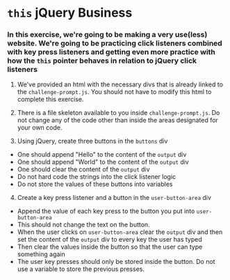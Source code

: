 # `this` jQuery Business #

### In this exercise, we're going to be making a very use(less) website. We're going to be practicing click listeners combined with key press listeners and getting even more practice with how the `this` pointer behaves in relation to jQuery click listeners ###

1. We've provided an html with the necessary divs that is already linked to the `challenge-prompt.js`. You should not have to modify this html to complete this exercise.

2. There is a file skeleton available to you inside `challenge-prompt.js`. Do not change any of the code other than inside the areas designated for your own code.

3. Using jQuery, create three buttons in the `buttons` div
  * One should append "Hello" to the content of the `output` div
  * One should append "World" to the content of the `output` div
  * One should clear the content of the `output` div
  * Do not hard code the strings into the click listener logic
  * Do not store the values of these buttons into variables

4. Create a key press listener and a button in the `user-button-area` div
  * Append the value of each key press to the button you put into `user-button-area`
  * This should not change the text on the button.
  * When the user clicks on `user-button-area` clear the `output` div and then set the content of the `output` div to every key the user has typed
  * Then clear the values inside the button so that the user can type something again
  * The user key presses should only be stored inside the button. Do not use a variable to store the previous presses.